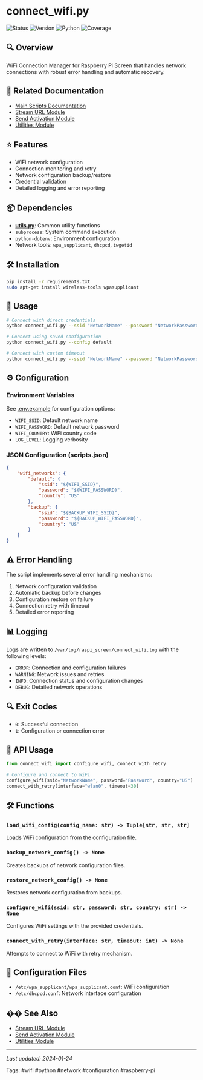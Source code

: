 # connect_wifi.py

![Status](https://img.shields.io/badge/status-stable-green)
![Version](https://img.shields.io/badge/version-1.0.0-blue)
![Python](https://img.shields.io/badge/python-3.7+-yellow)
![Coverage](https://img.shields.io/badge/coverage-90%25-brightgreen)

## 🔍 Overview
WiFi Connection Manager for Raspberry Pi Screen that handles network connections with robust error handling and automatic recovery.

## 🔗 Related Documentation
- [Main Scripts Documentation](Scripts.md)
- [Stream URL Module](stream_url.README.md)
- [Send Activation Module](send_activation.README.md)
- [Utilities Module](utils.README.md)

## ⭐ Features
- WiFi network configuration
- Connection monitoring and retry
- Network configuration backup/restore
- Credential validation
- Detailed logging and error reporting

## 📦 Dependencies
- **[utils.py](utils.py)**: Common utility functions
- `subprocess`: System command execution
- `python-dotenv`: Environment configuration
- Network tools: `wpa_supplicant`, `dhcpcd`, `iwgetid`

## 🛠️ Installation
```bash
pip install -r requirements.txt
sudo apt-get install wireless-tools wpasupplicant
```

## 📝 Usage
```bash
# Connect with direct credentials
python connect_wifi.py --ssid "NetworkName" --password "NetworkPassword"

# Connect using saved configuration
python connect_wifi.py --config default

# Connect with custom timeout
python connect_wifi.py --ssid "NetworkName" --password "NetworkPassword" --timeout 60
```

## ⚙️ Configuration

### Environment Variables
See [.env.example](.env.example) for configuration options:
- `WIFI_SSID`: Default network name
- `WIFI_PASSWORD`: Default network password
- `WIFI_COUNTRY`: WiFi country code
- `LOG_LEVEL`: Logging verbosity

### JSON Configuration (scripts.json)
```json
{
    "wifi_networks": {
        "default": {
            "ssid": "${WIFI_SSID}",
            "password": "${WIFI_PASSWORD}",
            "country": "US"
        },
        "backup": {
            "ssid": "${BACKUP_WIFI_SSID}",
            "password": "${BACKUP_WIFI_PASSWORD}",
            "country": "US"
        }
    }
}
```

## ⚠️ Error Handling
The script implements several error handling mechanisms:
1. Network configuration validation
2. Automatic backup before changes
3. Configuration restore on failure
4. Connection retry with timeout
5. Detailed error reporting

## 📊 Logging
Logs are written to `/var/log/raspi_screen/connect_wifi.log` with the following levels:
- `ERROR`: Connection and configuration failures
- `WARNING`: Network issues and retries
- `INFO`: Connection status and configuration changes
- `DEBUG`: Detailed network operations

## 🔍 Exit Codes
- `0`: Successful connection
- `1`: Configuration or connection error

## 🔌 API Usage
```python
from connect_wifi import configure_wifi, connect_with_retry

# Configure and connect to WiFi
configure_wifi(ssid="NetworkName", password="Password", country="US")
connect_with_retry(interface="wlan0", timeout=30)
```

## 🛠️ Functions

### `load_wifi_config(config_name: str) -> Tuple[str, str, str]`
Loads WiFi configuration from the configuration file.

### `backup_network_config() -> None`
Creates backups of network configuration files.

### `restore_network_config() -> None`
Restores network configuration from backups.

### `configure_wifi(ssid: str, password: str, country: str) -> None`
Configures WiFi settings with the provided credentials.

### `connect_with_retry(interface: str, timeout: int) -> None`
Attempts to connect to WiFi with retry mechanism.

## 📁 Configuration Files
- `/etc/wpa_supplicant/wpa_supplicant.conf`: WiFi configuration
- `/etc/dhcpcd.conf`: Network interface configuration

## �� See Also
- [Stream URL Module](stream_url.README.md)
- [Send Activation Module](send_activation.README.md)
- [Utilities Module](utils.README.md)

---
*Last updated: 2024-01-24*

Tags: #wifi #python #network #configuration #raspberry-pi 